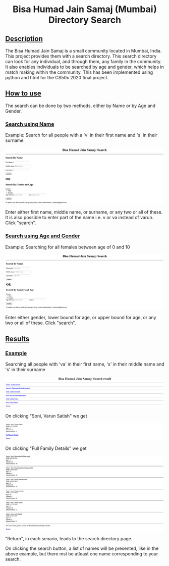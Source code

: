<h1 align="center">Bisa Humad Jain Samaj (Mumbai) Directory Search</h1>

## <ins>Description</ins>

The Bisa Humad Jain Samaj is a small community located in Mumbai, India. This project provides them with a search directory. This search directory can look for any individual, and through them, any family in the community. It also enables individuals to be searched by age and gender, which helps in match making within the community. This has been implemented using python and html for the CS50x 2020 final project.

## <ins>How to use</ins>
The search can be done by two methods, either by Name or by Age and Gender.

### <ins>Search using Name</ins>
Example: Search for all people with a 'v' in their first name and 's' in their surname
<p align="center">
<img src="p2.png">
</p>
Enter either first name, middle name, or surname, or any two or all of these. It is also possible to enter part of the name i.e. v or va instead of varun. Click "search".

### <ins>Search using Age and Gender</ins>
Example: Searching for all females between age of 0 and 10
<p align="center">
<img src="p3.png">
</p>
Enter either gender, lower bound for age, or upper bound for age, or any two or all of these. Click "search".

## <ins>Results</ins>

### <ins>Example</ins>
Searching all people with 'va' in their first name, 's' in their middle name and 's' in their surname
<p align="center">
<img src="p4.png">
</p>

On clicking "Soni, Varun Satish" we get
<p align="center">
<img src="p5.png">
</p>

On clicking "Full Family Details" we get 
<p align="center">
<img src="p6'.png">
</p>
"Return", in each senario, leads to the search directory page.<p></p>

On clicking the search button, a list of names will be presented, like in the above example, but there mst be atleast one name corresponding to your search.
